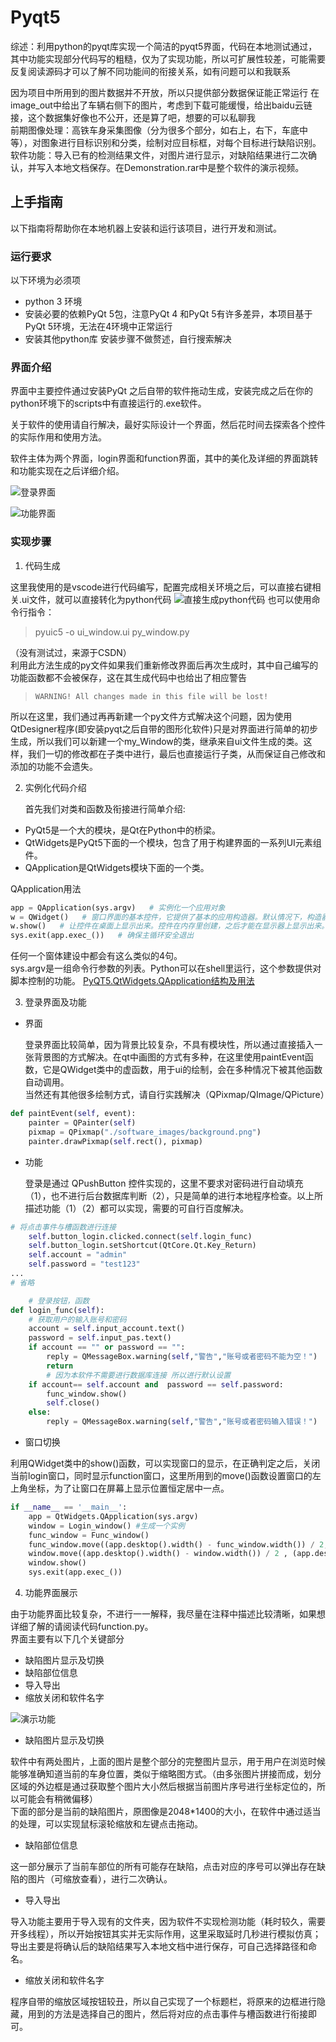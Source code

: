 # Pyqt5 
综述：利用python的pyqt库实现一个简洁的pyqt5界面，代码在本地测试通过，其中功能实现部分代码写的粗糙，仅为了实现功能，所以可扩展性较差，可能需要反复阅读源码才可以了解不同功能间的衔接关系，如有问题可以和我联系

因为项目中所用到的图片数据并不开放，所以只提供部分数据保证能正常运行
在image_out中给出了车辆右侧下的图片，考虑到下载可能缓慢，给出baidu云链接，这个数据集好像也不公开，还是算了吧，想要的可以私聊我</br>
前期图像处理：高铁车身采集图像（分为很多个部分，如右上，右下，车底中等），对图象进行目标识别和分类，绘制对应目标框，对每个目标进行缺陷识别。</br>
软件功能：导入已有的检测结果文件，对图片进行显示，对缺陷结果进行二次确认，并写入本地文档保存。在Demonstration.rar中是整个软件的演示视频。</br>


## 上手指南
以下指南将帮助你在本地机器上安装和运行该项目，进行开发和测试。

### 运行要求
以下环境为必须项
- python 3 环境
- 安装必要的依赖PyQt 5包，注意PyQt 4 和PyQt 5有许多差异，本项目基于PyQt 5环境，无法在4环境中正常运行
- 安装其他python库
安装步骤不做赘述，自行搜索解决

### 界面介绍
界面中主要控件通过安装PyQt 之后自带的软件拖动生成，安装完成之后在你的python环境下的scripts中有直接运行的.exe软件。

关于软件的使用请自行解决，最好实际设计一个界面，然后花时间去探索各个控件的实际作用和使用方法。

软件主体为两个界面，login界面和function界面，其中的美化及详细的界面跳转和功能实现在之后详细介绍。

![登录界面](https://github.com/syswyl/Pyqt5-Interface-Function/blob/master/readme_images/login.jpg)

![功能界面](https://github.com/syswyl/Pyqt5-Interface-Function/blob/master/readme_images/function.jpg)

### 实现步骤

1. 代码生成

  这里我使用的是vscode进行代码编写，配置完成相关环境之后，可以直接右键相关.ui文件，就可以直接转化为python代码
![直接生成python代码](https://github.com/syswyl/Pyqt5-Interface-Function/blob/master/readme_images/ui_to_python.jpg)
也可以使用命令行指令：
> pyuic5  -o  ui_window.ui  py_window.py

（没有测试过，来源于CSDN）</br>
利用此方法生成的py文件如果我们重新修改界面后再次生成时，其中自己编写的功能函数都不会被保存，这在其生成代码中也给出了相应警告

> `WARNING! All changes made in this file will be lost!`

所以在这里，我们通过再再新建一个py文件方式解决这个问题，因为使用QtDesigner程序(即安装pyqt之后自带的图形化软件)只是对界面进行简单的初步生成，所以我们可以新建一个my_Window的类，继承来自ui文件生成的类。这样，我们一切的修改都在子类中进行，最后也直接运行子类，从而保证自己修改和添加的功能不会遗失。

2. 实例化代码介绍

    首先我们对类和函数及衔接进行简单介绍:
- PyQt5是一个大的模块，是Qt在Python中的桥梁。
- QtWidgets是PyQt5下面的一个模块，包含了用于构建界面的一系列UI元素组件。
- QApplication是QtWidgets模块下面的一个类。

QApplication用法

```python
app = QApplication(sys.argv)   # 实例化一个应用对象
w = QWidget()   # 窗口界面的基本控件，它提供了基本的应用构造器。默认情况下，构造器是没有父级的，没有父级的构造器被称为窗口（window）。
w.show()   # 让控件在桌面上显示出来。控件在内存里创建，之后才能在显示器上显示出来。
sys.exit(app.exec_())   # 确保主循环安全退出
```

任何一个窗体建设中都会有这么类似的4句。</br>
sys.argv是一组命令行参数的列表。Python可以在shell里运行，这个参数提供对脚本控制的功能。
[PyQT5.QtWidgets.QApplication结构及用法](https://blog.csdn.net/The_Time_Runner/article/details/89282988)

3. 登录界面及功能

- 界面

   登录界面比较简单，因为背景比较复杂，不具有模块性，所以通过直接插入一张背景图的方式解决。在qt中画图的方式有多种，在这里使用paintEvent函数，它是QWidget类中的虚函数，用于ui的绘制，会在多种情况下被其他函数自动调用。</br>
当然还有其他很多绘制方式，请自行实践解决（QPixmap/QImage/QPicture）

```python
def paintEvent(self, event):
    painter = QPainter(self)
    pixmap = QPixmap("./software_images/background.png")
    painter.drawPixmap(self.rect(), pixmap)
```

- 功能

    登录是通过 QPushButton 控件实现的，这里不要求对密码进行自动填充（1），也不进行后台数据库判断（2），只是简单的进行本地程序检查。以上所描述功能（1）（2）都可以实现，需要的可自行百度解决。
```python
# 将点击事件与槽函数进行连接
    self.button_login.clicked.connect(self.login_func)
    self.button_login.setShortcut(QtCore.Qt.Key_Return)
    self.account = "admin"
    self.password = "test123"
...
# 省略

    # 登录按钮，函数
def login_func(self):
    # 获取用户的输入账号和密码
    account = self.input_account.text()
    password = self.input_pas.text()
    if account == "" or password == "":
        reply = QMessageBox.warning(self,"警告","账号或者密码不能为空！")
        return 
        # 因为本软件不需要进行数据库连接 所以进行默认设置
    if account== self.account and  password == self.password:
        func_window.show()
        self.close()
    else:
        reply = QMessageBox.warning(self,"警告","账号或者密码输入错误！")
```

- 窗口切换

利用QWidget类中的show()函数，可以实现窗口的显示，在正确判定之后，关闭当前login窗口，同时显示function窗口，这里所用到的move()函数设置窗口的左上角坐标，为了让窗口在屏幕上显示位置恒定居中一点。
```python
if __name__ == '__main__':
    app = QtWidgets.QApplication(sys.argv)
    window = Login_window() #生成一个实例
    func_window = Func_window()
    func_window.move((app.desktop().width() - func_window.width()) / 2, (app.desktop().height() - func_window.height()) / 4)
    window.move((app.desktop().width() - window.width()) / 2 , (app.desktop().height() - window.height()) / 2 )
    window.show()
    sys.exit(app.exec_())
```

4. 功能界面展示

由于功能界面比较复杂，不进行一一解释，我尽量在注释中描述比较清晰，如果想详细了解的请阅读代码function.py。</br>
界面主要有以下几个关键部分</br>
-	缺陷图片显示及切换
-	缺陷部位信息
-	导入导出
-	缩放关闭和软件名字

![演示功能](https://github.com/syswyl/Pyqt5-Interface-Function/blob/master/readme_images/function_part.jpg)

- 缺陷图片显示及切换

软件中有两处图片，上面的图片是整个部分的完整图片显示，用于用户在浏览时候能够准确知道当前的车身位置，类似于缩略图方式。（由多张图片拼接而成，划分区域的外边框是通过获取整个图片大小然后根据当前图片序号进行坐标定位的，所以可能会有稍微偏移）</br>
下面的部分是当前的缺陷图片，原图像是2048*1400的大小，在软件中通过适当的处理，可以实现鼠标滚轮缩放和左键点击拖动。
- 缺陷部位信息

这一部分展示了当前车部位的所有可能存在缺陷，点击对应的序号可以弹出存在缺陷的图片（可缩放查看），进行二次确认。

- 导入导出

导入功能主要用于导入现有的文件夹，因为软件不实现检测功能（耗时较久，需要开多线程），所以开始按钮其实并无实际作用，这里采取延时几秒进行模拟仿真；导出主要是将确认后的缺陷结果写入本地文档中进行保存，可自己选择路径和命名。

- 缩放关闭和软件名字

程序自带的缩放区域按钮较丑，所以自己实现了一个标题栏，将原来的边框进行隐藏，用到的方法是选择自己的图片，然后将对应的点击事件与槽函数进行衔接即可。


